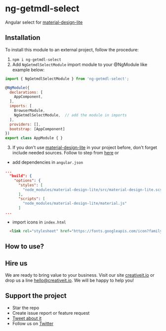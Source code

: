# ng-getmdl-select
Angular select for [material-design-lite](https://github.com/google/material-design-lite)

## Installation
To install this module to an external project, follow the procedure:
1. `npm i ng-getmdl-select`
2. Add `NgGetmdlSelectModule` import module to your @NgModule like example below:
```javascript
import { NgGetmdlSelectModule } from 'ng-getmdl-select';

@NgModule({
  declarations: [
    AppComponent,
  ],
  imports: [
    BrowserModule,
    NgGetmdlSelectModule,  // add the module in imports
  ],
  providers: [],
  bootstrap: [AppComponent]
})
export class AppModule { }
```
3. If you don't use [material-design-lite](https://github.com/google/material-design-lite) in your project before, don't forget include needed sources.
Follow to step from [here](https://getmdl.io/started/index.html)
or
- add dependencies in `angular.json`
```json
...
  "build": {
    "options": {
      "styles": [
        "node_modules/material-design-lite/src/material-design-lite.scss"
      ],
      "scripts": [
        "node_modules/material-design-lite/material.js"
      ]
...
```
- import icons in `index.html`
```html
  <link rel="stylesheet" href="https://fonts.googleapis.com/icon?family=Material+Icons">
```


## How to use?


## Hire us
We are ready to bring value to your business. Visit our site [creativeit.io](http://creativeit.io/) or drop us a line <hello@creativeit.io>. We will be happy to help you!

## Support the project
* Star the repo
* Create issue report or feature request
* [Tweet about it](https://twitter.com/CreativeITeam)
* Follow us on [Twitter](https://twitter.com/CreativeITeam)

